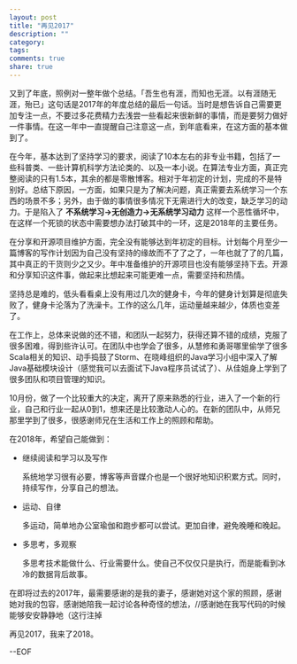 ```yaml
---
layout: post
title: "再见2017"
description: ""
category: 
tags: 
comments: true
share: true
---
```


又到了年底，照例对一整年做个总结。「吾生也有涯，而知也无涯。以有涯随无涯，殆已」这句话是2017年的年度总结的最后一句话。当时是想告诉自己需要更加专注一点，不要过多花费精力去浅尝一些看起来很新鲜的事情，而是要努力做好一件事情。在这一年中一直提醒自己注意这一点，到年底看来，在这方面的基本做到了。



在今年，基本达到了坚持学习的要求，阅读了10本左右的非专业书籍，包括了一些科普类、一些计算机科学方法论类的、以及一本小说。在算法专业方面，真正完整阅读的只有1.5本，其余的都是零散博客。相对于年初定的计划，完成的不是特别好。总结下原因，一方面，如果只是为了解决问题，真正需要去系统学习一个东西的场景不多；另外，由于做的事情很多情况下无需进行大的改变，缺乏学习的动力。于是陷入了 __不系统学习->无创造力->无系统学习动力__ 这样一个恶性循坏中，在这样一个死锁的状态中需要想办法打破其中的一环，这是2018年的主要任务。



在分享和开源项目维护方面，完全没有能够达到年初定的目标。计划每个月至少一篇博客的写作计划因为自己没有坚持的缘故而不了了之了，一年也就了了的几篇，其中真正的干货则少之又少。年中准备维护的开源项目也没有能够坚持下去。开源和分享知识这件事，做起来比想起来可能更难一点，需要坚持和热情。



坚持总是难的，低头看看桌上没有用过几次的健身卡，今年的健身计划算是彻底失败了，健身卡沦落为了洗澡卡。工作的这么几年，运动量越来越少，体质也变差了。



在工作上，总体来说做的还不错，和团队一起努力，获得还算不错的成绩，克服了很多困难，得到些许认可。在团队中也学会了很多，从慧修和勇哥哪里偷学了很多Scala相关的知识、动手捣鼓了Storm、在晓峰组织的Java学习小组中深入了解Java基础模块设计（感觉我可以去面试下Java程序员试试了）、从佳姐身上学到了很多团队和项目管理的知识。

10月份，做了一个比较重大的决定，离开了原来熟悉的行业，进入了一个新的行业，自己和行业一起从0到1，想来还是比较激动人心的。在新的团队中，从师兄那里学到了很多，很感谢师兄在生活和工作上的照顾和帮助。

在2018年，希望自己能做到：

- 继续阅读和学习以及写作

  系统地学习很有必要，博客等声音媒介也是一个很好地知识积累方式。同时，持续写作，分享自己的想法。

- 运动、自律

  多运动，简单地办公室瑜伽和跑步都可以尝试。更加自律，避免晚睡和晚起。

- 多思考，多观察

  多思考技术能做什么、行业需要什么。使自己不仅仅只是执行，而是能看到冰冷的数据背后故事。


在即将过去的2017年，最需要感谢的是我的妻子，感谢她对这个家的照顾，感谢她对我的包容，感谢她陪我一起讨论各种奇怪的想法，//感谢她在我写代码的时候能够安安静静地（这行注掉

再见2017，我来了2018。

--EOF







